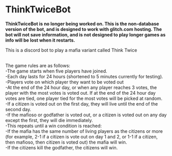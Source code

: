 # ThinkTwiceBot

**ThinkTwiceBot is no longer being worked on. This is the non-database version of the bot, and is designed to work with glitch.com hosting. The bot will not save information, and is not designed to play longer games as info will be lost when it restarts.**

This is a discord bot to play a mafia variant called Think Twice<br/><br/>

The game rules are as follows:<br/>
-The game starts when five players have joined.<br/>
-Each day lasts for 24 hours (shortened to 5 minutes currently for testing).<br/>
-Players vote on which player they want to be voted out<br/>
-At the end of the 24 hour day, or when any player reaches 3 votes, the player with the most votes is voted out. If at the end of the 24 hour day votes are tied, one player tied for the most votes will be picked at random.<br/>
-If a citizen is voted out on the first day, they will live until the end of the second day.<br/>
-If the mafioso or godfather is voted out, or a citizen is voted out on any day except the first, they will die immediately.<br/>
-This repeats until a win condition is reached:<br/>
  -If the mafia has the same number of living players as the citizens or more (for example, 2-1 if a citizen is vote out on day 1 and 2,      or 1-1 if a citizen, then mafioso, then citizen is voted out) the mafia will win.<br/>
  -If the citizens kill the godfather, the citizens will win.<br/>
